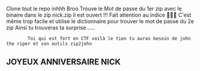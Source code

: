Clone tout le repo inhhh Broo 
Trouve le Mot de passe du 1er zip avec le binaire dans le zip nick.zip il est ouvert !!!
Fait attention au indice 🤣🤣🤣 C'est même trop facile
et utilise le dictionnaire pour trouver le mot de passe du 2e zip
Ainsi tu trouveras ta surprise .....

            Toi qui est fort en CTF voilà le tien tu auras besoin de john the riper et son outils zip2john 

## JOYEUX ANNIVERSAIRE NICK 
